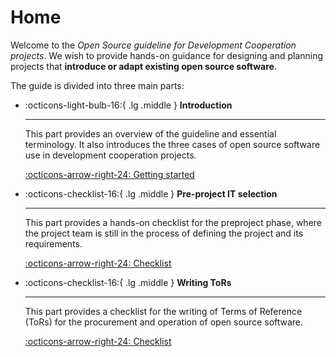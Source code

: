 # Home

Welcome to the *Open Source guideline for Development Cooperation projects*. We wish to provide hands-on guidance for designing and planning projects that **introduce or adapt existing open source software**. 

The guide is divided into three main parts:

<div class="grid cards" markdown>

-   :octicons-light-bulb-16:{ .lg .middle } __Introduction__

    ---

    This part provides an overview of the guideline and essential terminology. It also introduces the three cases of open source software use in development cooperation projects. 

    [:octicons-arrow-right-24: Getting started](Introduction/disclaimer.md)

-   :octicons-checklist-16:{ .lg .middle } __Pre-project IT selection__

    ---

    This part provides a hands-on checklist for the preproject phase, where the project team is still in the process of defining the project and its requirements.

    [:octicons-arrow-right-24: Checklist](pre-project/IT_sel_checklist.md)

-   :octicons-checklist-16:{ .lg .middle } __Writing ToRs__

    ---

    This part provides a checklist for the writing of Terms of Reference (ToRs) for the procurement and operation of open source software.

    [:octicons-arrow-right-24: Checklist](pre-project/ToR_checklist.md)

</div>
